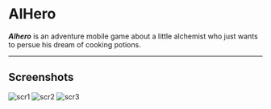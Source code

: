 # AlHero

***Alhero*** is an adventure mobile game about a little alchemist who just wants to persue his dream of cooking potions.

---

## Screenshots
![scr1](https://i.imgur.com/9JcM9lk.jpg)
![scr2](https://i.imgur.com/D4hYaoZ.jpg)
![scr3](https://i.imgur.com/wVtaBaU.jpg)
